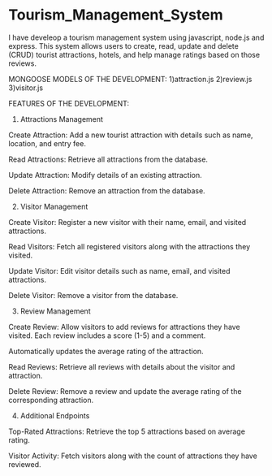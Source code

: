 # Tourism_Management_System
I have develeop a tourism management system using javascript, node.js and express. This system allows users to create, read, update and delete (CRUD) tourist attractions, hotels, and help manage ratings based on those reviews.

MONGOOSE MODELS OF THE DEVELOPMENT:  1)attraction.js  2)review.js  3)visitor.js

FEATURES OF THE DEVELOPMENT:
1. Attractions Management

Create Attraction: Add a new tourist attraction with details such as name, location, and entry fee.

Read Attractions: Retrieve all attractions from the database.

Update Attraction: Modify details of an existing attraction.

Delete Attraction: Remove an attraction from the database.

2. Visitor Management

Create Visitor: Register a new visitor with their name, email, and visited attractions.

Read Visitors: Fetch all registered visitors along with the attractions they visited.

Update Visitor: Edit visitor details such as name, email, and visited attractions.

Delete Visitor: Remove a visitor from the database.

3. Review Management

Create Review: Allow visitors to add reviews for attractions they have visited. Each review includes a score (1-5) and a comment.

Automatically updates the average rating of the attraction.

Read Reviews: Retrieve all reviews with details about the visitor and attraction.

Delete Review: Remove a review and update the average rating of the corresponding attraction.

4. Additional Endpoints

Top-Rated Attractions: Retrieve the top 5 attractions based on average rating.

Visitor Activity: Fetch visitors along with the count of attractions they have reviewed.